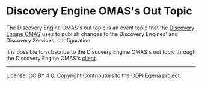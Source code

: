 <!-- SPDX-License-Identifier: CC-BY-4.0 -->
<!-- Copyright Contributors to the ODPi Egeria project 2019. -->

# Discovery Engine OMAS's Out Topic

The Discovery Engine OMAS's out topic is an event topic that
the [Discovery Engine OMAS](../..) uses to publish changes to the
Discovery Engines' and Discovery Services' configuration.

It is possible to subscribe to the Discovery Engine OMAS's
out topic through the Discovery Engine OMAS's
[client](../../discovery-engine-client).

----
License: [CC BY 4.0](https://creativecommons.org/licenses/by/4.0/),
Copyright Contributors to the ODPi Egeria project.